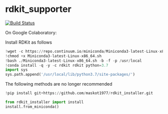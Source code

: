 # rdkit_supporter

[![Build Status](https://travis-ci.com/maskot1977/rdkit_installer.svg?branch=aster)](https://travis-ci.com/github/maskot1977/rdkit_installer/)

On Google Colaboratory:

Install RDKit as follows

```python
!wget -c https://repo.continuum.io/miniconda/Miniconda3-latest-Linux-x86_64.sh
!chmod +x Miniconda3-latest-Linux-x86_64.sh
!bash ./Miniconda3-latest-Linux-x86_64.sh -b -f -p /usr/local
!conda install -q -y -c rdkit rdkit python=3.7
import sys
sys.path.append('/usr/local/lib/python3.7/site-packages/')
```


The following methods are no longer recommended

```python
!pip install git+https://github.com/maskot1977/rdkit_installer.git

from rdkit_installer import install
install.from_miniconda()
```

